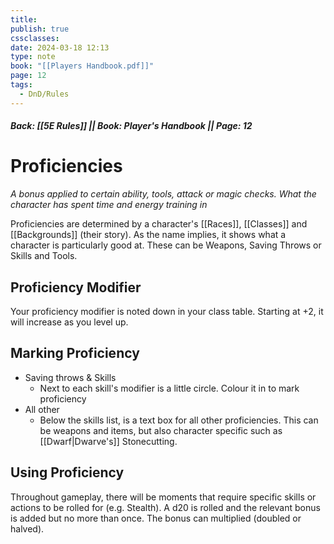 ```yaml
---
title: 
publish: true
cssclasses: 
date: 2024-03-18 12:13
type: note
book: "[[Players Handbook.pdf]]"
page: 12
tags:
  - DnD/Rules
---
```

##### Back: [[5E Rules]] || Book: Player's Handbook || Page: 12
# Proficiencies
*A bonus applied to certain ability, tools, attack or magic checks. What the character has spent time and energy training in*

Proficiencies are determined by a character's [[Races]], [[Classes]] and [[Backgrounds]] (their story). As the name implies, it shows what a character is particularly good at. These can be Weapons, Saving Throws or Skills and Tools.
## Proficiency Modifier
Your proficiency modifier is noted down in your class table. Starting at +2, it will increase as you level up.
## Marking Proficiency
- Saving throws & Skills
	- Next to each skill's modifier is a little circle. Colour it in to mark proficiency
- All other
	- Below the skills list, is a text box for all other proficiencies. This can be weapons and items, but also character specific such as [[Dwarf|Dwarve's]] Stonecutting.
## Using Proficiency
Throughout gameplay, there will be moments that require specific skills or actions to be rolled for (e.g. Stealth). A d20 is rolled and the relevant bonus is added but no more than once. The bonus can multiplied (doubled or halved).